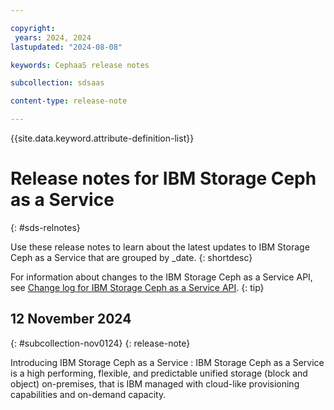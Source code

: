 ```yaml
---

copyright:
 years: 2024, 2024
lastupdated: "2024-08-08"

keywords: CephaaS release notes

subcollection: sdsaas

content-type: release-note

---
```





{{site.data.keyword.attribute-definition-list}}



# Release notes for IBM Storage Ceph as a Service
{: #sds-relnotes}



Use these release notes to learn about the latest updates to IBM Storage Ceph as a Service that are grouped by _date.
{: shortdesc}


For information about changes to the IBM Storage Ceph as a Service API, see [Change log for IBM Storage Ceph as a Service API](/docs/link-to-change-log).
{: tip}



## 12 November 2024
{: #subcollection-nov0124}
{: release-note}

Introducing IBM Storage Ceph as a Service
:   IBM Storage Ceph as a Service is a high performing, flexible, and predictable unified storage (block and object) on-premises, that is IBM managed with cloud-like provisioning capabilities and on-demand capacity.




